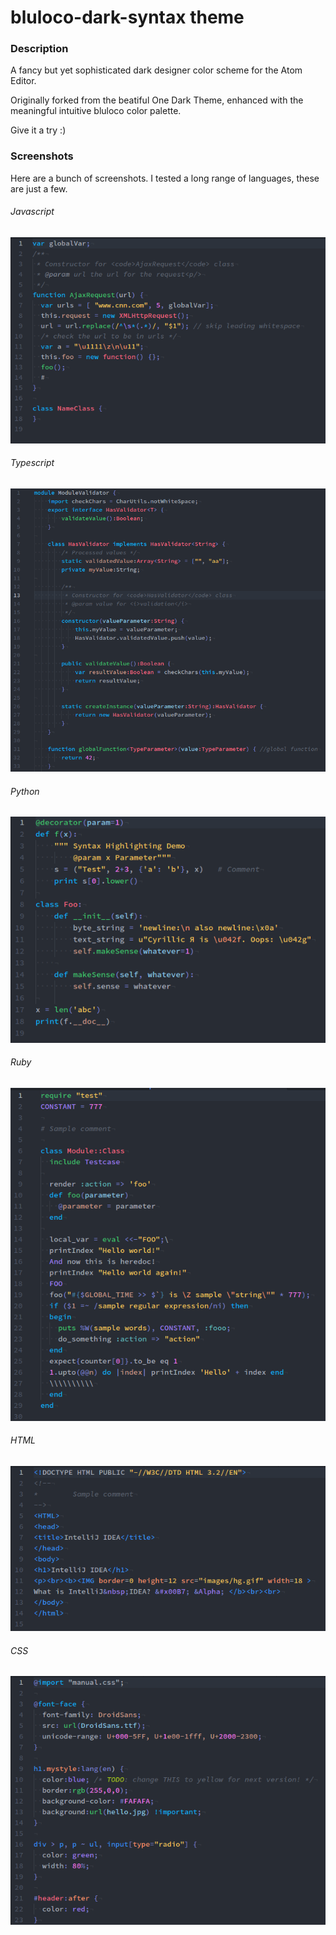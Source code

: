 # bluloco-dark-syntax theme

### Description
A fancy but yet sophisticated dark designer color scheme for the Atom Editor.

Originally forked from the beatiful One Dark Theme, enhanced with the meaningful intuitive bluloco color palette.

Give it a try :)

### Screenshots
Here are a bunch of screenshots.
I tested a long range of languages, these are just a few.

###### Javascript
![js](preview/js.png)

###### Typescript
![ts](preview/ts.png)

###### Python
![py](preview/py.png)

###### Ruby
![rb](preview/rb.png)

###### HTML
![html](preview/html.png)

###### CSS
![css](preview/css.png)
